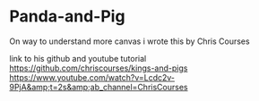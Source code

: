 # Panda-and-Pig

On way to understand more canvas i wrote this by Chris Courses 

link to his github and youtube tutorial
https://github.com/chriscourses/kings-and-pigs
https://www.youtube.com/watch?v=Lcdc2v-9PjA&amp;t=2s&amp;ab_channel=ChrisCourses
